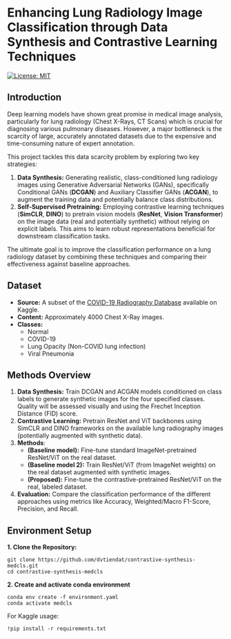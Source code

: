 # Enhancing Lung Radiology Image Classification through Data Synthesis and Contrastive Learning Techniques

[![License: MIT](https://img.shields.io/badge/License-MIT-yellow.svg)](https://opensource.org/licenses/MIT) <!-- Optional: Add a license badge -->

## Introduction

Deep learning models have shown great promise in medical image analysis, particularly for lung radiology (Chest X-Rays, CT Scans) which is crucial for diagnosing various pulmonary diseases. However, a major bottleneck is the scarcity of large, accurately annotated datasets due to the expensive and time-consuming nature of expert annotation.

This project tackles this data scarcity problem by exploring two key strategies:

1.  **Data Synthesis:** Generating realistic, class-conditioned lung radiology images using Generative Adversarial Networks (GANs), specifically Conditional GANs (**DCGAN**) and Auxiliary Classifier GANs (**ACGAN**), to augment the training data and potentially balance class distributions.
2.  **Self-Supervised Pretraining:** Employing contrastive learning techniques (**SimCLR**, **DINO**) to pretrain vision models (**ResNet**, **Vision Transformer**) on the image data (real and potentially synthetic) without relying on explicit labels. This aims to learn robust representations beneficial for downstream classification tasks.

The ultimate goal is to improve the classification performance on a lung radiology dataset by combining these techniques and comparing their effectiveness against baseline approaches.

## Dataset

*   **Source:** A subset of the [COVID-19 Radiography Database](https://www.kaggle.com/datasets/tawsifurrahman/covid19-radiography-database) available on Kaggle.
*   **Content:** Approximately 4000 Chest X-Ray images.
*   **Classes:**
    *   Normal
    *   COVID-19
    *   Lung Opacity (Non-COVID lung infection)
    *   Viral Pneumonia

## Methods Overview

1.  **Data Synthesis:** Train DCGAN and ACGAN models conditioned on class labels to generate synthetic images for the four specified classes. Quality will be assessed visually and using the Frechet Inception Distance (FID) score.
2.  **Contrastive Learning:** Pretrain ResNet and ViT backbones using SimCLR and DINO frameworks on the available lung radiography images (potentially augmented with synthetic data).
3.  **Methods**:
    *   **(Baseline model):** Fine-tune standard ImageNet-pretrained ResNet/ViT on the real dataset.
    *   **(Baseline model 2):** Train ResNet/ViT (from ImageNet weights) on the real dataset augmented with synthetic images.
    *   **(Proposed):** Fine-tune the contrastive-pretrained ResNet/ViT on the real, labeled dataset.
4.  **Evaluation:** Compare the classification performance of the different approaches using metrics like Accuracy, Weighted/Macro F1-Score, Precision, and Recall.

## Environment Setup

**1. Clone the Repository:**

```
git clone https://github.com/dvtiendat/contrastive-synthesis-medcls.git
cd contrastive-synthesis-medcls 
```

**2. Create and activate conda environment**
```
conda env create -f environment.yaml
conda activate medcls
```

For Kaggle usage: 
```
!pip install -r requirements.txt
```
